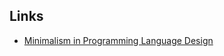 ## Links

- [Minimalism in Programming Language Design](https://pointersgonewild.com/2022/05/23/minimalism-in-programming-language-design/)
